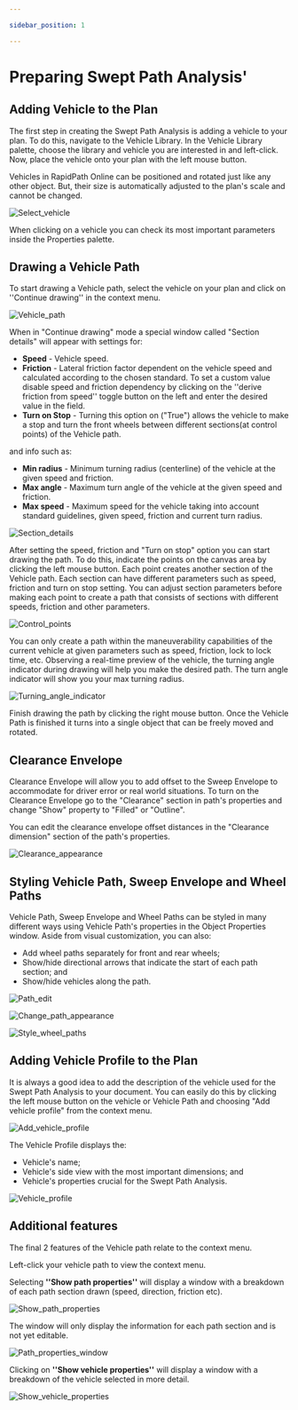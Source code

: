 ```yaml
---

sidebar_position: 1

---
```

# Preparing Swept Path Analysis'

## Adding Vehicle to the Plan

The first step in creating the Swept Path Analysis is adding a vehicle to your plan. To do this, navigate to the Vehicle Library. In the Vehicle Library palette, choose the library and vehicle you are interested in and left-click. Now, place the vehicle onto your plan with the left mouse button.

Vehicles in RapidPath Online can be positioned and rotated just like any other object. But, their size is automatically adjusted to the plan's scale and cannot be changed.

![Select_vehicle](./assets/Select_vehicle.png)

When clicking on a vehicle you can check its most important parameters inside the Properties palette.

## Drawing a Vehicle Path

To start drawing a Vehicle path, select the vehicle on your plan and click on ''Continue drawing'' in the context menu.

![Vehicle_path](./assets/Vehicle_path.png)

When in "Continue drawing" mode a special window called "Section details" will appear with settings for:

- **Speed** - Vehicle speed.
- **Friction** - Lateral friction factor dependent on the vehicle speed and calculated according to the chosen standard. To set a custom value disable speed and friction dependency by clicking on the ''derive friction from speed'' toggle button on the left and enter the desired value in the field.
- **Turn on Stop** - Turning this option on ("True") allows the vehicle to make a stop and turn the front wheels between different sections(at control points) of the Vehicle path.

and info such as:

- **Min radius** - Minimum turning radius (centerline) of the vehicle at the given speed and friction.
- **Max angle** - Maximum turn angle of the vehicle at the given speed and friction.
- **Max speed** - Maximum speed for the vehicle taking into account standard guidelines, given speed, friction and current turn radius.

![Section_details](./assets/Section_details.png)

After setting the speed, friction and "Turn on stop" option you can start drawing the path. To do this, indicate the points on the canvas area by clicking the left mouse button. Each point creates another section of the Vehicle path. Each section can have different parameters such as speed, friction and turn on stop setting. You can adjust section parameters before making each point to create a path that consists of sections with different speeds, friction and other parameters.

![Control_points](./assets/Control_points.png)

You can only create a path within the maneuverability capabilities of the current vehicle at given parameters such as speed, friction, lock to lock time, etc. Observing a real-time preview of the vehicle, the turning angle indicator during drawing will help you make the desired path. The turn angle indicator will show you your max turning radius.

![Turning_angle_indicator](./assets/Turning_angle_indicator.png)

Finish drawing the path by clicking the right mouse button. Once the Vehicle Path is finished it turns into a single object that can be freely moved and rotated.

## Clearance Envelope

Clearance Envelope will allow you to add offset to the Sweep Envelope to accommodate for driver error or real world situations. To turn on the Clearance Envelope go to the "Clearance" section in path's properties and change "Show" property to "Filled" or "Outline".

You can edit the clearance envelope offset distances in the "Clearance dimension" section of the path's properties.

![Clearance_appearance](./assets/Clearance_appearance.png)

## Styling Vehicle Path, Sweep Envelope and Wheel Paths

Vehicle Path, Sweep Envelope and Wheel Paths can be styled in many different ways using Vehicle Path's properties in the Object Properties window. Aside from visual customization, you can also:

- Add wheel paths separately for front and rear wheels;
- Show/hide directional arrows that indicate the start of each path section; and
- Show/hide vehicles along the path.

![Path_edit](./assets/Path_edit.png)

![Change_path_appearance](./assets/Change_path_appearance.png)

![Style_wheel_paths](./assets/Style_wheel_paths.png)

## Adding Vehicle Profile to the Plan

It is always a good idea to add the description of the vehicle used for the Swept Path Analysis to your document. You can easily do this by clicking the left mouse button on the vehicle or Vehicle Path and choosing "Add vehicle profile" from the context menu.

![Add_vehicle_profile](./assets/Add_vehicle_profile.png)

The Vehicle Profile displays the:

- Vehicle's name;
- Vehicle's side view with the most important dimensions; and
- Vehicle's properties crucial for the Swept Path Analysis.

![Vehicle_profile](./assets/Vehicle_profile.png)

## Additional features

The final 2 features of the Vehicle path relate to the context menu.

Left-click your vehicle path to view the context menu.

Selecting **''Show path properties''** will display a window with a breakdown of each path section drawn (speed, direction, friction etc).

![Show_path_properties](./assets/Show_path_properties.png)

The window will only display the information for each path section and is not yet editable.

![Path_properties_window](./assets/Path_properties_window.png)

Clicking on **''Show vehicle properties''** will display a window with a breakdown of the vehicle selected in more detail.

![Show_vehicle_properties](./assets/Show_vehicle_properties.png)
